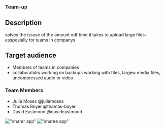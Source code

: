 ### Team-up

## Description
solves the issuse of the amount odf time it takes to upload large files- esspesially for teams in companys

## Target audience
- Members of teams in companies
- collaboratolrs working on backups working with files, largew media files, uncompressed audio or video

### Team Members
- Julia Moses @juliamoses
- Thomas Boyer @thamas-boyer
- David Eastmond @davideastmond

!["sharer app"](https://github.com/thomas-boyer/team-up/blob/feature/setup/docs/wireframe-sharer.jpg?raw=true)
!["sharee app"]()

